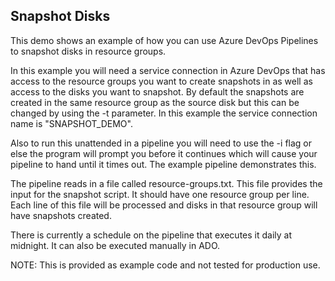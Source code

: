 ## Snapshot Disks

This demo shows an example of how you can use Azure DevOps Pipelines to snapshot
disks in resource groups.

In this example you will need a service connection in Azure DevOps that has access to 
the resource groups you want to create snapshots in as well as access to the disks you 
want to snapshot.  By default the snapshots are created in the same resource group as 
the source disk but this can be changed by using the -t parameter.  In this example the
service connection name is "SNAPSHOT_DEMO".

Also to run this unattended in a pipeline you will need to use the -i flag or else
the program will prompt you before it continues which will cause your pipeline to hand until 
it times out.  The example pipeline demonstrates this.

The pipeline reads in a file called resource-groups.txt.  This file provides the input
for the snapshot script.  It should have one resource group per line.  Each line
of this file will be processed and disks in that resource group will have snapshots created.

There is currently a schedule on the pipeline that executes it daily at midnight.  It can also
be executed manually in ADO.

NOTE:  This is provided as example code and not tested for production use.
